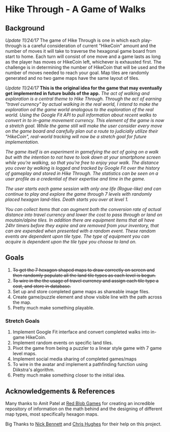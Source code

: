 # Hike Through - A Game of Walks #

## Background ##
*Update 11/24/17* The game of Hike Through is one in which each play-through is a careful consideration of current "HikeCoin" amount and the number of moves it will take to traverse the hexagonal game board from start to home. Each turn will consist of one move and a game lasts as long as the player has moves or HikeCoin left, whichever is exhausted first. The challenge is in determining the number of HikeCoin that will be used and the number of moves needed to reach your goal. Map tiles are randomly generated and no two game maps have the same layout of tiles.

*Update 11/24/17* **This is the original idea for the game that may eventually get implemented in future builds of the app.** *The act of walking and exploration is a central theme to _Hike Through_. Through the act of earning "travel currency" by actual walking in the real world, I intend to make the exploration od the game world analogous to the exploration of the real world. Using the Google Fit API to pull information about recent walks to convert in to in-game movement currency. This element of the game is now a stretch goal. While the game still will make the user consider every move on the game board and carefully plan out a route to judicially utilize their "HikeCoin", real-world tracking will now be a stretch goal for future implementation.*

*The game itself is an experiment in gamefying the act of going on a walk but with the intention to not have to look down at your smartphone screen while you're walking, so that you're free to enjoy your walk. The distance you cover by walking is logged and tracked by Google Fit over the history of gameplay and stored in _Hike Through_. The statistics can be seen on a user profile as a credential of their expertise and time in the game.*

*The user starts each game session with only one life (Rogue-like) and can continue to play and explore the game through 7 levels with randomly placed hexagon land-tiles. Death starts you over at level 1.*

*You can collect items that can augment both the conversion rate of actual distance into travel currency and lower the cost to pass through or land on moutain/alpine tiles. In addition there are equipment items that all have 24hr timers before they expire and are removed from your inventory, that can are expended when presented with a random event. These random events are dependent upon tile type. The type of equipment you can acquire is dependent upon the tile type you choose to land on.*

## Goals ##
1. ~~To get the 7 hexagon shaped maps to draw correctly on screen and then randomly populate all the land tile types as each level is begun.~~ 
2. ~~To wire in the the usage of travel currency and assign each tile type a cost, and store in database.~~
3. Set up and store completed game maps as shareable image files.
4. Create game/puzzle element and show visible line with the path across the map.
5. Pretty much make something playable.

### Stretch Goals ###
1. Implement Google Fit interface and convert completed walks into in-game HikeCoin.
2. Implement random events on specific land tiles.
3. Pivot the game from being a puzzler to a linear style game with 7 game level maps.
4. Implement social media sharing of completed games/maps
5. To wire in the avatar and implement a pathfinding function using Diikstra's algorithm.
6. Pretty much make something closer to the initial idea.


## Acknowledgements & References ##
Many thanks to Amit Patel at [Red Blob Games](https://www.redblobgames.com// "Red Blob Games") for creating an incredible repository of information on the math behind and the designing of different map types, most specifically hexagon maps. 

Big Thanks to [Nick Bennett](https://github.com/nick-bennett// "Nick Bennett") and [Chris Hughes](https://github.com/cfhughes// "Chris Hughes") for their help on this project.

